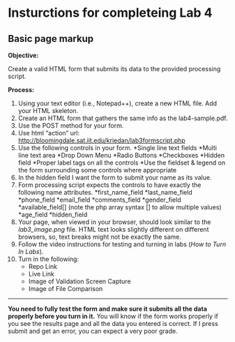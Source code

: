 # Insturctions for completeing Lab 4 
## Basic page markup

**Objective:**

Create a valid HTML form that submits its data to the provided processing script. 

**Process:**
1. Using your text editor (i.e., Notepad++), create a new HTML file. Add your HTML skeleton. 
1. Create an HTML form that gathers the same info as the lab4-sample.pdf.
1. Use the POST method for your form.
1. Use html “action” url: http://bloomingdale.sat.iit.edu/kriedan/lab3formscript.php
1. Use the following controls in your form.
    *Single line text fields
    *Multi line text area
    *Drop Down Menu
    *Radio Buttons
    *Checkboxes
    *Hidden field
    *Proper label tags on all the controls
    *Use the fieldset & legend on the form surrounding some controls where appropriate
1. In the hidden field I want the form to submit your name as its value.
1. Form processing script expects the controls to have exactly the following name attributes.
    *first_name_field
    *last_name_field
    *phone_field
    *email_field
    *comments_field
    *gender_field
    *available_field[] (note the php array syntax [] to allow multiple values)
    *age_field
    *hidden_field
1. Your page, when viewed in your browser, should look similar to the *lab3_image.png* file. HTML text looks slightly different on different browsers, so, text breaks might not be exactly the same.
1. Follow the video instructions for testing and turning in labs (*How to Turn In Labs*). 
1. Turn in the following:
    * Repo Link
    * Live Link
    * Image of Validation Screen Capture
    * Image of File Comparison
***
**You need to fully test the form and make sure it submits all the data properly before you turn in it.**
You will know if the form works properly if you see the results page and all the data you entered is correct. If I press submit and get an error, you can expect a very poor grade.
  


